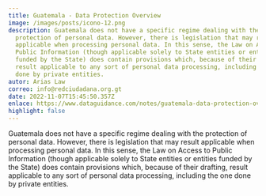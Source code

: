 ```yaml
---
title: Guatemala - Data Protection Overview
image: /images/posts/icono-12.png
description: Guatemala does not have a specific regime dealing with the
  protection of personal data. However, there is legislation that may result
  applicable when processing personal data. In this sense, the Law on Access to
  Public Information (though applicable solely to State entities or entities
  funded by the State) does contain provisions which, because of their drafting,
  result applicable to any sort of personal data processing, including the one
  done by private entities.
autor: Arias Law
correo: info@redciudadana.org.gt
date: 2022-11-07T15:45:50.357Z
enlace: https://www.dataguidance.com/notes/guatemala-data-protection-overview
highlight: false
---
```

Guatemala does not have a specific regime dealing with the protection of personal data. However, there is legislation that may result applicable when processing personal data. In this sense, the Law on Access to Public Information (though applicable solely to State entities or entities funded by the State) does contain provisions which, because of their drafting, result applicable to any sort of personal data processing, including the one done by private entities.